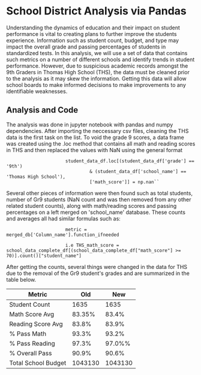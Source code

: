 # School District Analysis via Pandas

Understanding the dynamics of education and their impact on student performance is vital to creating plans to further improve the students experience. Information such as student count, budget, and type may impact the overall grade and passing percentages of students in standardized tests. In this analysis, we will use a set of data that contains such metrics on a number of different schools and identify trends in student performance. However, due to suspicious academic records amongst the 9th Graders in Thomas High School (THS), the data must be cleaned prior to the analysis as it may skew the information. Getting this data will allow school boards to make informed decisions to make improvements to any identifiable weaknesses.

## Analysis and Code

The analysis was done in jupyter notebook with pandas and numpy dependencies. After importing the neccessary csv files, cleaning the THS data is the first task on the list. To void the grade 9 scores, a data frame was created using the .loc method that contains all math and reading scores in THS and then replaced the values with NaN using the general format 

                          student_data_df.loc[(student_data_df['grade'] == '9th') 
                                   & (student_data_df['school_name'] == 'Thomas High School'),
                                   ['math_score']] = np.nan``
                                   
Several other pieces of information were then found such as total students, number of Gr9 students (NaN count and was then removed from any other related student counts), along with math/reading scores and passing percentages on a left merged on 'school_name' database. These counts and averages all had similar formulas such as:
                          
                          metric = merged_db['Column_name'].function_ifneeded
                          
                          i.e THS_math_score = school_data_complete_df[(school_data_complete_df["math_score"] >= 70)].count()["student_name"]

After getting the counts, several things were changed in the data for THS due to the removal of the Gr9 student's grades and are summarized in the table below.

| Metric  | Old | New |
| ------------- | ------------- | ------------- |
| Student Count | 1635  | 1635  |
| Math Score Avg  | 83.35%  | 83.4%  |
| Reading Score Avg  | 83.8%  | 83.9%  |
| % Pass Math | 93.3%  | 93.2%  |
| % Pass Reading | 97.3% | 97.0%%  |
| % Overall Pass | 90.9%  | 90.6%  |
| Total School Budget | 1043130 | 1043130 |





